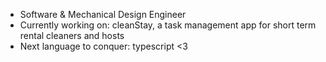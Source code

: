 - Software & Mechanical Design Engineer
- Currently working on: cleanStay, a task management app for short term rental cleaners and hosts
- Next language to conquer: typescript <3

<!---
johnsimeroth/johnsimeroth is a ✨ special ✨ repository because its `README.md` (this file) appears on your GitHub profile.
You can click the Preview link to take a look at your changes.
--->
